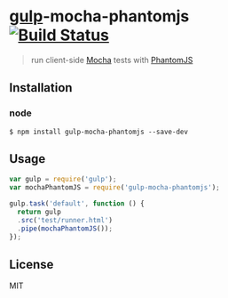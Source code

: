 # [gulp](https://github.com/wearefractal/gulp)-mocha-phantomjs [![Build Status](https://travis-ci.org/mrhooray/gulp-mocha-phantomjs.svg?branch=master)](https://travis-ci.org/mrhooray/gulp-mocha-phantomjs)
> run client-side [Mocha](https://github.com/visionmedia/mocha) tests with [PhantomJS](https://github.com/ariya/phantomjs)

## Installation
### node
```shell
$ npm install gulp-mocha-phantomjs --save-dev
```

## Usage
```javascript
var gulp = require('gulp');
var mochaPhantomJS = require('gulp-mocha-phantomjs');

gulp.task('default', function () {
  return gulp
  .src('test/runner.html')
  .pipe(mochaPhantomJS());
});
```

## License
MIT
